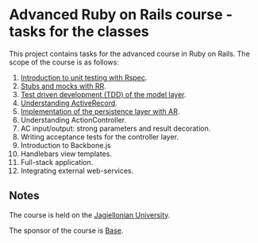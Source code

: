 # Advanced Ruby on Rails course - tasks for the classes #

This project contains tasks for the advanced course in Ruby on Rails.
The scope of the course is as follows:

1. [Introduction to unit testing with Rspec](../../tree/master/task-1).
2. [Stubs and mocks with RR](../../tree/master/task-2).
3. [Test driven development (TDD) of the model layer](../../tree/master/task-3).
4. [Understanding ActiveRecord](../../tree/master/task-4).
5. [Implementation of the persistence layer with AR](../../tree/master/task-5).
6. Understanding ActionController.
7. AC input/output: strong parameters and result decoration.
8. Writing acceptance tests for the controller layer.
9. Introduction to Backbone.js
10. Handlebars view templates.
11. Full-stack application.
12. Integrating external web-services.

## Notes ##

The course is held on the [Jagiellonian
University](http://www.uj.edu.pl/en_GB/).

The sponsor of the course is [Base](https://getbase.com/careers/).
